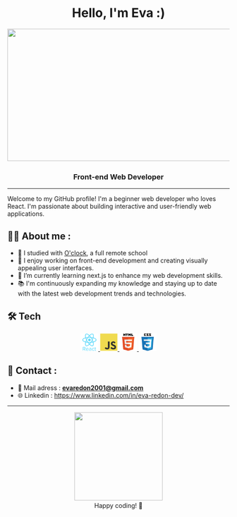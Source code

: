 <h1 align="center">Hello, I'm Eva :)</h1>

<div align="center">
  <img src="https://i.imgur.com/kyAienM.gif" width="900" height="300"/>
</div>

<h3 align="center">Front-end Web Developer</h3>

---

Welcome to my GitHub profile! I'm a beginner web developer who loves React. I'm passionate about building interactive and user-friendly web applications.

## 👨‍💻 About me :

- 💼 I studied with [O'clock](https://oclock.io/formations/developpeur-web), a full remote school
- 🔭 I enjoy working on front-end development and creating visually appealing user interfaces.
- 🌱 I’m currently learning next.js to enhance my web development skills.
- 📚 I'm continuously expanding my knowledge and staying up to date with the latest web development trends and technologies.

## 🛠️ Tech

<div align="center">
  <a href="https://reactjs.org/" target="_blank" rel="noreferrer">
    <img src="https://raw.githubusercontent.com/devicons/devicon/master/icons/react/react-original-wordmark.svg" alt="react" width="40" height="40"/>
  </a>
  <a href="https://developer.mozilla.org/fr/docs/Web/JavaScript" target="_blank" rel="noreferrer">
    <img src="https://raw.githubusercontent.com/devicons/devicon/master/icons/javascript/javascript-original.svg" alt="javascript" width="40" height="40"/>
  </a>
  <a href="https://developer.mozilla.org/fr/docs/Web/HTML" target="_blank" rel="noreferrer">
    <img src="https://raw.githubusercontent.com/devicons/devicon/master/icons/html5/html5-original-wordmark.svg" alt="html5" width="40" height="40"/>
  </a>
  <a href="https://developer.mozilla.org/fr/docs/Web/CSS" target="_blank" rel="noreferrer">
    <img src="https://raw.githubusercontent.com/devicons/devicon/master/icons/css3/css3-original-wordmark.svg" alt="css3" width="40" height="40"/>
  </a>
</div>


## 📱 Contact :

- 📧 Mail adress : **<evaredon2001@gmail.com>**
- 🌐 Linkedin : https://www.linkedin.com/in/eva-redon-dev/

---

<div align="center">
  <img src="https://camo.githubusercontent.com/691cdc5f9c4dc0e88650b97d480af9237d9422963bd1184f95e00087d3aa8bbd/68747470733a2f2f692e696d6775722e636f6d2f72486c456444712e676966" width="200" height="200"/>
  <br />
  Happy coding! 🌻
</div>

